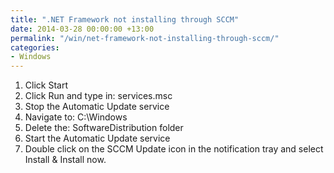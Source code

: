 ```yaml
---
title: ".NET Framework not installing through SCCM"
date: 2014-03-28 00:00:00 +13:00
permalink: "/win/net-framework-not-installing-through-sccm/"
categories:
- Windows
---
```


  1. Click Start
  2. Click Run and type in: services.msc
  3. Stop the Automatic Update service
  4. Navigate to: C:\Windows
  5. Delete the: SoftwareDistribution folder
  6. Start the Automatic Update service
  7. Double click on the SCCM Update icon in the notification tray and select Install & Install now.
